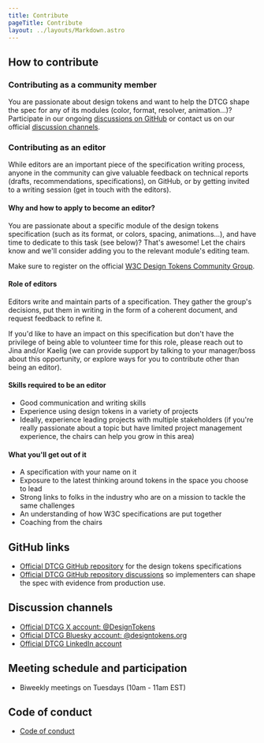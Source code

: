 ```yaml
---
title: Contribute
pageTitle: Contribute
layout: ../layouts/Markdown.astro
---
```


## How to contribute

### Contributing as a community member

You are passionate about design tokens and want to help the DTCG shape the spec for any of its modules (color, format, resolver, animation...)? Participate in our ongoing [discussions on GitHub](https://github.com/design-tokens/community-group/issues) or contact us on our official [discussion channels](#discussion-channels).

### Contributing as an editor

While editors are an important piece of the specification writing process, anyone in the community can give valuable feedback on technical reports (drafts, recommendations, specifications), on GitHub, or by getting invited to a writing session (get in touch with the editors).

#### Why and how to apply to become an editor?

You are passionate about a specific module of the design tokens specification (such as its format, or colors, spacing, animations…), and have time to dedicate to this task (see below)? That's awesome! Let the chairs know and we'll consider adding you to the relevant module's editing team.

Make sure to register on the official [W3C Design Tokens Community Group](https://www.w3.org/community/design-tokens/).

#### Role of editors

Editors write and maintain parts of a specification. They gather the group's decisions, put them in writing in the form of a coherent document, and request feedback to refine it.

If you'd like to have an impact on this specification but don't have the privilege of being able to volunteer time for this role, please reach out to Jina and/or Kaelig (we can provide support by talking to your manager/boss about this opportunity, or explore ways for you to contribute other than being an editor).

#### Skills required to be an editor

- Good communication and writing skills
- Experience using design tokens in a variety of projects
- Ideally, experience leading projects with multiple stakeholders (if you're really passionate about a topic but have limited project management experience, the chairs can help you grow in this area)

#### What you'll get out of it

- A specification with your name on it
- Exposure to the latest thinking around tokens in the space you choose to lead
- Strong links to folks in the industry who are on a mission to tackle the same challenges
- An understanding of how W3C specifications are put together
- Coaching from the chairs

## GitHub links

- [Official DTCG GitHub repository](https://github.com/design-tokens/community-group) for the design tokens specifications
- [Official DTCG GitHub repository discussions](https://github.com/design-tokens/community-group/issues) so implementers can shape the spec with evidence from production use.

## Discussion channels

- [Official DTCG X account: @DesignTokens](https://x.com/DesignTokens)
- [Official DTCG Bluesky account: @designtokens.org](https://bsky.app/profile/designtokens.org)
- [Official DTCG LinkedIn account](https://www.linkedin.com/company/design-tokens-community-group/)

## Meeting schedule and participation

- Biweekly meetings on Tuesdays (10am - 11am EST)

## Code of conduct

- [Code of conduct](https://github.com/design-tokens/community-group/blob/main/CODE_OF_CONDUCT.md)
